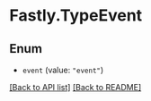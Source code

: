 # Fastly.TypeEvent

## Enum


* `event` (value: `"event"`)



[[Back to API list]](../../README.md#endpoints) [[Back to README]](../../README.md)
